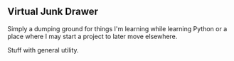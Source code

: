 ## Virtual Junk Drawer

Simply a dumping ground for things I'm learning while learning Python or a place where I may start a project
to later move elsewhere.

Stuff with general utility.
